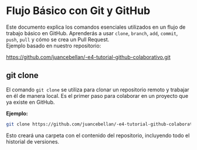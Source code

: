 # Flujo Básico con Git y GitHub

Este documento explica los comandos esenciales utilizados en un flujo de trabajo básico en GitHub. Aprenderás a usar `clone`, `branch`, `add`, `commit`, `push`, `pull` y cómo se crea un Pull Request.  
Ejemplo basado en nuestro repositorio:

https://github.com/juancebellan/-e4-tutorial-github-colaborativo.git


## git clone

El comando `git clone` se utiliza para clonar un repositorio remoto y trabajar en él de manera local. Es el primer paso para colaborar en un proyecto que ya existe en GitHub.

**Ejemplo:**

```bash
git clone https://github.com/juancebellan/-e4-tutorial-github-colaborativo.git
```

Esto creará una carpeta con el contenido del repositorio, incluyendo todo el historial de versiones.

